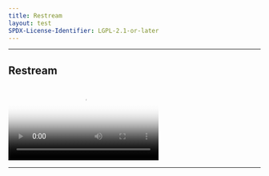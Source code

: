 ```yaml
---
title: Restream
layout: test
SPDX-License-Identifier: LGPL-2.1-or-later
---
```


---

## Restream

<div class="container">
  <video id="my-video" class="video-js vjs-default-skin vjs-fluid vjs-layout-medium" poster="https://media.discordapp.net/attachments/1074079942792462478/1082014257161457774/20230306_025643.jpg" preload="auto" controls="controls" data-setup='{}'>
    <source src="https://manifest.googlevideo.com/api/manifest/hls_variant/expire/1701419946/ei/SkdpZaH0EOb0z7sProS92Ac/ip/167.71.209.31/id/cdvYcdfkvIU.1/source/yt_live_broadcast/requiressl/yes/xpc/EgVo2aDSNQ%3D%3D/tx/51018869/txs/51018864%2C51018865%2C51018866%2C51018867%2C51018868%2C51018869%2C51018870/hfr/1/maxh/4320/siu/1/spc/UWF9f2nstSGzROSl6lUPgXKSVZUIbWRvzt0qNy2JOOS54FkDZv8BFrY/vprv/1/go/1/pacing/0/nvgoi/1/keepalive/yes/fexp/24007246/dover/11/itag/0/playlist_type/LIVE/sparams/expire%2Cei%2Cip%2Cid%2Csource%2Crequiressl%2Cxpc%2Ctx%2Ctxs%2Chfr%2Cmaxh%2Csiu%2Cspc%2Cvprv%2Cgo%2Citag%2Cplaylist_type/sig/ANLwegAwRQIgEOUTh-8D2kUq_LHnHt-r40FV1DJcG4-XAqEHRWxAu6kCIQD4UVPn3KG_0U4qSDUsOD81bL89ltmxrv4lFAdYJme1lA%3D%3D/file/index.m3u8" type="application/x-mpegurl" />
  </video>
</div>

---
